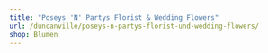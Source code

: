 ```yaml
---
title: "Poseys 'N' Partys Florist & Wedding Flowers"
url: /duncanville/poseys-n-partys-florist-und-wedding-flowers/
shop: Blumen
---
```

